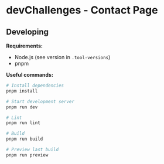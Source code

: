 # devChallenges - Contact Page

<!-- ![Solution screenshot](./docs/screenshots/solution-screenshot.png) -->

<!-- Personal solution to the Contact Page challenge from devChallenges: -->

## Developing

**Requirements:**

-   Node.js (see version in `.tool-versions`)
-   pnpm

**Useful commands:**

```bash
# Install dependencies
pnpm install

# Start development server
pnpm run dev

# Lint
pnpm run lint

# Build
pnpm run build

# Preview last build
pnpm run preview
```
